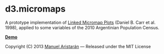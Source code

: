 d3.micromaps
============

A prototype implementation of [Linked Micromap Plots](http://mason.gmu.edu/~dcarr/lib/v9n1.pdf) (Daniel B. Carr et al. 1998), applied to some variables of the 2010 Argentinian Population Census.

__[Demo](http://bl.ocks.org/jazzido/raw/5962277/)__

Copyright (C) 2013 [Manuel Aristarán](http://jazzido.com) — Released under the MIT License
